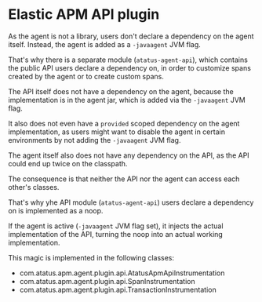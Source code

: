 # Elastic APM API plugin

As the agent is not a library, users don't declare a dependency on the agent itself.
Instead, the agent is added as a `-javaagent` JVM flag.

That's why there is a separate module (`atatus-agent-api`),
which contains the public API users declare a dependency on,
in order to customize spans created by the agent or to create custom spans.

The API itself does not have a dependency on the agent,
because the implementation is in the agent jar,
which is added via the `-javaagent` JVM flag.

It also does not even have a `provided` scoped dependency on the agent implementation,
as users might want to disable the agent in certain environments by not adding the `-javaagent` JVM flag.

The agent itself also does not have any dependency on the API,
as the API could end up twice on the classpath.

The consequence is that neither the API nor the agent can access each other's classes.

That's why yhe API module (`atatus-agent-api`) users declare a dependency on is implemented as a noop.


If the agent is active (`-javaagent` JVM flag set),
it injects the actual implementation of the API,
turning the noop into an actual working implementation.

This magic is implemented in the following classes:
 - com.atatus.apm.agent.plugin.api.AtatusApmApiInstrumentation
 - com.atatus.apm.agent.plugin.api.SpanInstrumentation
 - com.atatus.apm.agent.plugin.api.TransactionInstrumentation
